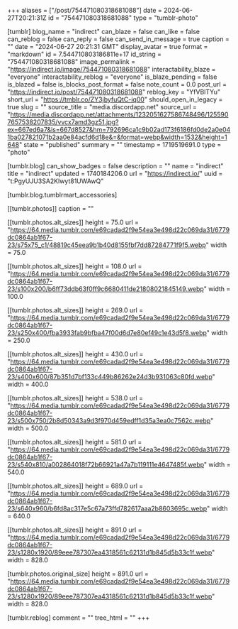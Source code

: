 +++
aliases = ["/post/754471080318681088"]
date = 2024-06-27T20:21:31Z
id = "754471080318681088"
type = "tumblr-photo"

[tumblr]
blog_name = "indirect"
can_blaze = false
can_like = false
can_reblog = false
can_reply = false
can_send_in_message = true
caption = ""
date = "2024-06-27 20:21:31 GMT"
display_avatar = true
format = "markdown"
id = 7.544710803186811e+17
id_string = "754471080318681088"
image_permalink = "https://indirect.io/image/754471080318681088"
interactability_blaze = "everyone"
interactability_reblog = "everyone"
is_blaze_pending = false
is_blazed = false
is_blocks_post_format = false
note_count = 0.0
post_url = "https://indirect.io/post/754471080318681088"
reblog_key = "YfVBlTYu"
short_url = "https://tmblr.co/ZY3jbyfuQtC-iq00"
should_open_in_legacy = true
slug = ""
source_title = "media.discordapp.net"
source_url = "https://media.discordapp.net/attachments/1232051627586748496/1255907657538207835/vvcx7amd3gz51.jpg?ex=667ed6a7&is=667d8527&hm=792696ca1c9b02ad173f6186fd0de2a0e041ba027821071b2aa0e84acfd6d18e&=&format=webp&width=1532&height=1648"
state = "published"
summary = ""
timestamp = 1719519691.0
type = "photo"

[tumblr.blog]
can_show_badges = false
description = ""
name = "indirect"
title = "indirect"
updated = 1740184206.0
url = "https://indirect.io/"
uuid = "t:PgyUJU3SA2Klwyt81UWAwQ"

[tumblr.blog.tumblrmart_accessories]

[[tumblr.photos]]
caption = ""

[[tumblr.photos.alt_sizes]]
height = 75.0
url = "https://64.media.tumblr.com/e69cadad2f9e54ea3e498d22c069da31/6779dc0864ab1f67-23/s75x75_c1/48819c45eea9b1b40d8155fbf7dd87284771f9f5.webp"
width = 75.0

[[tumblr.photos.alt_sizes]]
height = 108.0
url = "https://64.media.tumblr.com/e69cadad2f9e54ea3e498d22c069da31/6779dc0864ab1f67-23/s100x200/b6ff73ddb63f0ff9c6680411de21808021845149.webp"
width = 100.0

[[tumblr.photos.alt_sizes]]
height = 269.0
url = "https://64.media.tumblr.com/e69cadad2f9e54ea3e498d22c069da31/6779dc0864ab1f67-23/s250x400/fba3933fab9bfba47f00d6d7e80ef49c1e43d5f8.webp"
width = 250.0

[[tumblr.photos.alt_sizes]]
height = 430.0
url = "https://64.media.tumblr.com/e69cadad2f9e54ea3e498d22c069da31/6779dc0864ab1f67-23/s400x600/87b351d7bf133c449b86262e24d3b931063c80fd.webp"
width = 400.0

[[tumblr.photos.alt_sizes]]
height = 538.0
url = "https://64.media.tumblr.com/e69cadad2f9e54ea3e498d22c069da31/6779dc0864ab1f67-23/s500x750/2b8d50343a9d3f970d459edff1d35a3ea0c7562c.webp"
width = 500.0

[[tumblr.photos.alt_sizes]]
height = 581.0
url = "https://64.media.tumblr.com/e69cadad2f9e54ea3e498d22c069da31/6779dc0864ab1f67-23/s540x810/a002864018f72b66921a47a7b119111e4647485f.webp"
width = 540.0

[[tumblr.photos.alt_sizes]]
height = 689.0
url = "https://64.media.tumblr.com/e69cadad2f9e54ea3e498d22c069da31/6779dc0864ab1f67-23/s640x960/b6fd8ac317e5c67a73ffd782617aaa2b8603695c.webp"
width = 640.0

[[tumblr.photos.alt_sizes]]
height = 891.0
url = "https://64.media.tumblr.com/e69cadad2f9e54ea3e498d22c069da31/6779dc0864ab1f67-23/s1280x1920/89eee787307ea4318561c62131d1b845d5b33c1f.webp"
width = 828.0

[tumblr.photos.original_size]
height = 891.0
url = "https://64.media.tumblr.com/e69cadad2f9e54ea3e498d22c069da31/6779dc0864ab1f67-23/s1280x1920/89eee787307ea4318561c62131d1b845d5b33c1f.webp"
width = 828.0

[tumblr.reblog]
comment = ""
tree_html = ""
+++
